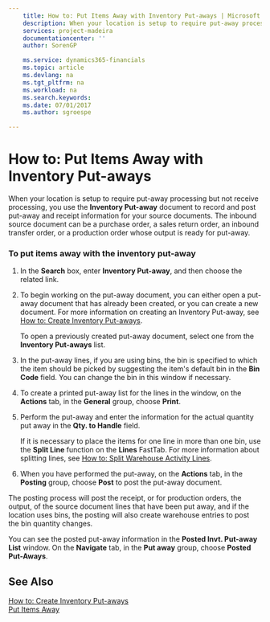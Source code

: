 ```yaml
---
    title: How to: Put Items Away with Inventory Put-aways | Microsoft Docs
    description: When your location is setup to require put-away processing but not receive processing, you use the **Inventory Put-away** document to record and post put-away and receipt information for your source documents. The inbound source document can be a purchase order, a sales return order, an inbound transfer order, or a production order whose output is ready for put-away.
    services: project-madeira
    documentationcenter: ''
    author: SorenGP

    ms.service: dynamics365-financials
    ms.topic: article
    ms.devlang: na
    ms.tgt_pltfrm: na
    ms.workload: na
    ms.search.keywords:
    ms.date: 07/01/2017
    ms.author: sgroespe

---
```

# How to: Put Items Away with Inventory Put-aways
When your location is setup to require put-away processing but not receive processing, you use the **Inventory Put-away** document to record and post put-away and receipt information for your source documents. The inbound source document can be a purchase order, a sales return order, an inbound transfer order, or a production order whose output is ready for put-away.  
  
### To put items away with the inventory put-away  
  
1.  In the **Search** box, enter **Inventory Put-away**, and then choose the related link.  
  
2.  To begin working on the put-away document, you can either open a put-away document that has already been created, or you can create a new document. For more information on creating an Inventory Put-away, see [How to: Create Inventory Put-aways](../how-to-create-inventory-put-aways.md).  
  
     To open a previously created put-away document, select one from the **Inventory Put-aways** list.  
  
3.  In the put-away lines, if you are using bins, the bin is specified to which the item should be picked by suggesting the item's default bin in the **Bin Code** field. You can change the bin in this window if necessary.  
  
4.  To create a printed put-away list for the lines in the window, on the **Actions** tab, in the **General** group, choose **Print**.  
  
5.  Perform the put-away and enter the information for the actual quantity put away in the **Qty. to Handle** field.  
  
     If it is necessary to place the items for one line in more than one bin, use the **Split Line** function on the **Lines** FastTab. For more information about splitting lines, see [How to: Split Warehouse Activity Lines](../how-to-split-warehouse-activity-lines.md).  
  
6.  When you have performed the put-away, on the **Actions** tab, in the **Posting** group, choose **Post** to post the put-away document.  
  
 The posting process will post the receipt, or for production orders, the output, of the source document lines that have been put away, and if the location uses bins, the posting will also create warehouse entries to post the bin quantity changes.  
  
 You can see the posted put-away information in the **Posted Invt. Put-away List** window. On the **Navigate** tab, in the **Put away** group, choose **Posted Put-Aways**.  
  
## See Also  
 [How to: Create Inventory Put-aways](../how-to-create-inventory-put-aways.md)   
 [Put Items Away](../put-items-away.md)